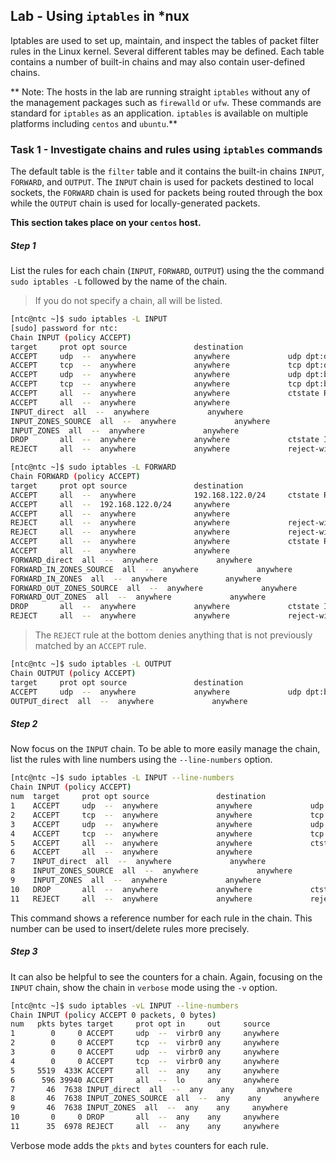 ## Lab - Using `iptables` in \*nux

Iptables  are used to set up, maintain, and inspect the tables of packet filter rules in the Linux kernel.  Several different tables may be defined.  Each table contains a number of built-in chains and may also contain user-defined chains.

** Note: The hosts in the lab are running straight `iptables` without any of the management packages such as `firewalld` or `ufw`.  These commands are standard for `iptables` as an application.  `iptables` is available on multiple platforms including `centos` and `ubuntu`.**



### Task 1 - Investigate chains and rules using `iptables` commands

The default table is the `filter` table and it contains the built-in chains `INPUT`, `FORWARD`, and `OUTPUT`. The `INPUT` chain is used for packets destined to local sockets, the `FORWARD` chain is used for packets being routed through the box while the `OUTPUT` chain is used for locally-generated packets.

**This section takes place on your `centos` host.**

##### Step 1

List the rules for each chain (`INPUT`, `FORWARD`, `OUTPUT`) using the the command `sudo iptables -L` followed by the name of the chain.

> If you do not specify a chain, all will be listed.

```bash
[ntc@ntc ~]$ sudo iptables -L INPUT
[sudo] password for ntc: 
Chain INPUT (policy ACCEPT)
target     prot opt source               destination         
ACCEPT     udp  --  anywhere             anywhere             udp dpt:domain
ACCEPT     tcp  --  anywhere             anywhere             tcp dpt:domain
ACCEPT     udp  --  anywhere             anywhere             udp dpt:bootps
ACCEPT     tcp  --  anywhere             anywhere             tcp dpt:bootps
ACCEPT     all  --  anywhere             anywhere             ctstate RELATED,ESTABLISHED
ACCEPT     all  --  anywhere             anywhere            
INPUT_direct  all  --  anywhere             anywhere            
INPUT_ZONES_SOURCE  all  --  anywhere             anywhere            
INPUT_ZONES  all  --  anywhere             anywhere            
DROP       all  --  anywhere             anywhere             ctstate INVALID
REJECT     all  --  anywhere             anywhere             reject-with icmp-host-prohibited
```

```bash
[ntc@ntc ~]$ sudo iptables -L FORWARD
Chain FORWARD (policy ACCEPT)
target     prot opt source               destination         
ACCEPT     all  --  anywhere             192.168.122.0/24     ctstate RELATED,ESTABLISHED
ACCEPT     all  --  192.168.122.0/24     anywhere            
ACCEPT     all  --  anywhere             anywhere            
REJECT     all  --  anywhere             anywhere             reject-with icmp-port-unreachable
REJECT     all  --  anywhere             anywhere             reject-with icmp-port-unreachable
ACCEPT     all  --  anywhere             anywhere             ctstate RELATED,ESTABLISHED
ACCEPT     all  --  anywhere             anywhere            
FORWARD_direct  all  --  anywhere             anywhere            
FORWARD_IN_ZONES_SOURCE  all  --  anywhere             anywhere            
FORWARD_IN_ZONES  all  --  anywhere             anywhere            
FORWARD_OUT_ZONES_SOURCE  all  --  anywhere             anywhere            
FORWARD_OUT_ZONES  all  --  anywhere             anywhere            
DROP       all  --  anywhere             anywhere             ctstate INVALID
REJECT     all  --  anywhere             anywhere             reject-with icmp-host-prohibited
```

> The `REJECT` rule at the bottom denies anything that is not previously matched by an `ACCEPT` rule.

```bash
[ntc@ntc ~]$ sudo iptables -L OUTPUT
Chain OUTPUT (policy ACCEPT)
target     prot opt source               destination         
ACCEPT     udp  --  anywhere             anywhere             udp dpt:bootpc
OUTPUT_direct  all  --  anywhere             anywhere
```


##### Step 2

Now focus on the `INPUT` chain.  To be able to more easily manage the chain, list the rules with line numbers using the `--line-numbers` option.

```bash
[ntc@ntc ~]$ sudo iptables -L INPUT --line-numbers
Chain INPUT (policy ACCEPT)
num  target     prot opt source               destination         
1    ACCEPT     udp  --  anywhere             anywhere             udp dpt:domain
2    ACCEPT     tcp  --  anywhere             anywhere             tcp dpt:domain
3    ACCEPT     udp  --  anywhere             anywhere             udp dpt:bootps
4    ACCEPT     tcp  --  anywhere             anywhere             tcp dpt:bootps
5    ACCEPT     all  --  anywhere             anywhere             ctstate RELATED,ESTABLISHED
6    ACCEPT     all  --  anywhere             anywhere            
7    INPUT_direct  all  --  anywhere             anywhere            
8    INPUT_ZONES_SOURCE  all  --  anywhere             anywhere            
9    INPUT_ZONES  all  --  anywhere             anywhere            
10   DROP       all  --  anywhere             anywhere             ctstate INVALID
11   REJECT     all  --  anywhere             anywhere             reject-with icmp-host-prohibited
```

This command shows a reference number for each rule in the chain.  This number can be used to insert/delete rules more precisely.


##### Step 3

It can also be helpful to see the counters for a chain.  Again, focusing on the `INPUT` chain, show the chain in `verbose` mode using the `-v` option.

```bash
[ntc@ntc ~]$ sudo iptables -vL INPUT --line-numbers
Chain INPUT (policy ACCEPT 0 packets, 0 bytes)
num   pkts bytes target     prot opt in     out     source               destination         
1        0     0 ACCEPT     udp  --  virbr0 any     anywhere             anywhere             udp dpt:domain
2        0     0 ACCEPT     tcp  --  virbr0 any     anywhere             anywhere             tcp dpt:domain
3        0     0 ACCEPT     udp  --  virbr0 any     anywhere             anywhere             udp dpt:bootps
4        0     0 ACCEPT     tcp  --  virbr0 any     anywhere             anywhere             tcp dpt:bootps
5     5519  433K ACCEPT     all  --  any    any     anywhere             anywhere             ctstate RELATED,ESTABLISHED
6      596 39940 ACCEPT     all  --  lo     any     anywhere             anywhere            
7       46  7638 INPUT_direct  all  --  any    any     anywhere             anywhere            
8       46  7638 INPUT_ZONES_SOURCE  all  --  any    any     anywhere             anywhere            
9       46  7638 INPUT_ZONES  all  --  any    any     anywhere             anywhere            
10       0     0 DROP       all  --  any    any     anywhere             anywhere             ctstate INVALID
11      35  6978 REJECT     all  --  any    any     anywhere             anywhere             reject-with icmp-host-prohibited
```

Verbose mode adds the `pkts` and `bytes` counters for each rule.
